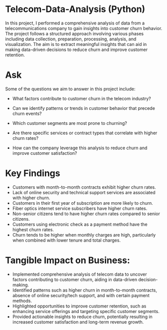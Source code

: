 # Telecom-Data-Analysis (Python)
In this project, I performed a comprehensive analysis of data from a telecommunications company to gain insights into customer churn behavior. The project follows a structured approach involving various phases including data collection, preparation, processing, analysis, and visualization. The aim is to extract meaningful insights that can aid in making data-driven decisions to reduce churn and improve customer retention.
# Ask
Some of the questions we aim to answer in this project include:

- What factors contribute to customer churn in the telecom industry?

- Can we identify patterns or trends in customer behavior that precede churn events?

- Which customer segments are most prone to churning?

- Are there specific services or contract types that correlate with higher churn rates?

- How can the company leverage this analysis to reduce churn and improve customer satisfaction?

 # Key Findings
- Customers with month-to-month contracts exhibit higher churn rates.
- Lack of online security and technical support services are associated with higher churn.
- Customers in their first year of subscription are more likely to churn.
- Fiber optics internet service subscribers have higher churn rates.
- Non-senior citizens tend to have higher churn rates compared to senior citizens.
- Customers using electronic check as a payment method have the highest churn rates.
- Churn tends to be higher when monthly charges are high, particularly when combined with lower tenure and total charges.

# Tangible Impact on Business:
- Implemented comprehensive analysis of telecom data to uncover factors contributing to customer churn, aiding in data-driven decision-making.
- Identified patterns such as higher churn in month-to-month contracts, absence of online security/tech support, and with certain payment methods.
- Highlighted opportunities to improve customer retention, such as enhancing service offerings and targeting specific customer segments.
- Provided actionable insights to reduce churn, potentially resulting in increased customer satisfaction and long-term revenue growth.
